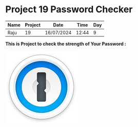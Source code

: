 # Project 19 Password Checker

|Name|Project|Date|Time|Day|
|---|---|---|---|---|
|Raju|19|16/07/2024|12:44|9|
__This is Project to check the strength of Your Password :__

![image](/images/logo.jpeg)